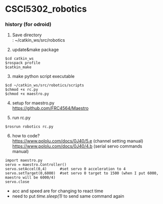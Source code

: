 # CSCI5302_robotics

### history (for odroid)

1. Save directory <br>
  : ~/catkin_ws/src/robotics

2. update&make package
```
$cd catkin_ws
$rospack profile
$catkin_make
```

3. make python script executable
```
$cd ~/catkin_ws/src/robotics/scripts
$chmod +x rc.py
$chmod +x maestro.py
```

4. setup for maestro.py <br>
  https://github.com/FRC4564/Maestro
  
5. run rc.py
```
$rosrun robotics rc.py
```

6. how to code? <br>
  https://www.pololu.com/docs/0J40/5.e (channel setting manual)<br>
  https://www.pololu.com/docs/0J40/4.b (serial servo commands manual)

```
import maestro.py
servo = maestro.Controller()
servo.setAccel(0,4)      #set servo 0 acceleration to 4
servo.setTarget(0,6000)  #set servo 0 target to 1500 (when I put 6000, maestro will be 6000/4)
servo.close
```
- acc and speed are for changing to react time
- need to put *time.sleep(1)* to send same command again
